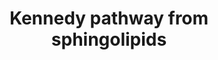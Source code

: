 ---
annotations:
- type: Pathway Ontology
  value: CDP-choline pathway of phosphatidylcholine biosynthesis
- type: Pathway Ontology
  value: CDP-choline pathway of phosphatidylcholine biosynthesis
- type: Pathway Ontology
  value: phospholipid metabolic pathway
- type: Pathway Ontology
  value: lipid metabolic pathway
authors:
- Khanspers
- DeSl
- MaintBot
- Egonw
- Eweitz
description: 'The CDP-choline pathway, first identified by Eugene Kennedy in 1956,
  is the predominant mechanism by which mammalian cells synthesize phosphatidylcholine
  (PC) for incorporation into membranes or lipid-derived signalling molecules. The
  CDP-choline pathway on the left-hand side represents one half of what is known as
  the Kennedy pathway. The other half on the right-hand side is the CDP-ethanolamine
  pathway which is responsible for the biosynthesis of the phospholipid product phosphatidylethanolamine
  (PE). Source: [https://en.wikipedia.org/wiki/CDP-choline_pathway Wikipedia]'
last-edited: 2021-05-04
organisms:
- Homo sapiens
redirect_from:
- /index.php/Pathway:WP3933
- /instance/WP3933
schema-jsonld:
- '@context': https://schema.org/
  '@id': https://wikipathways.github.io/pathways/WP3933.html
  '@type': Dataset
  creator:
    '@type': Organization
    name: WikiPathways
  description: 'The CDP-choline pathway, first identified by Eugene Kennedy in 1956,
    is the predominant mechanism by which mammalian cells synthesize phosphatidylcholine
    (PC) for incorporation into membranes or lipid-derived signalling molecules. The
    CDP-choline pathway on the left-hand side represents one half of what is known
    as the Kennedy pathway. The other half on the right-hand side is the CDP-ethanolamine
    pathway which is responsible for the biosynthesis of the phospholipid product
    phosphatidylethanolamine (PE). Source: [https://en.wikipedia.org/wiki/CDP-choline_pathway
    Wikipedia]'
  keywords:
  - ADP
  - Sphingolipid
  - Phosphatidylethanolamine
  - L-Serine
  - DAG
  - Pisd
  - CHKB
  - Phosphatidylserine
  - Phosphatidylcholines
  - Phosphocholine
  - PTDSS2
  - ATP
  - CHPT1
  - ETNK2
  - Ethanolamine
  - ETNK1
  - PEMT
  - SAH
  - SAM
  - Choline
  - PTDSS1
  - PCYT2
  - PCYT1A
  - CHKA
  - O-Phosphoethanolamine
  - CTP
  - PPi
  - CMP
  - PCYT1B
  - CEPT1
  - AAG
  - CDP-choline
  - SGPL1
  - CDP-Ethanolamine
  license: CC0
  name: Kennedy pathway from sphingolipids
seo: CreativeWork
title: Kennedy pathway from sphingolipids
wpid: WP3933
---